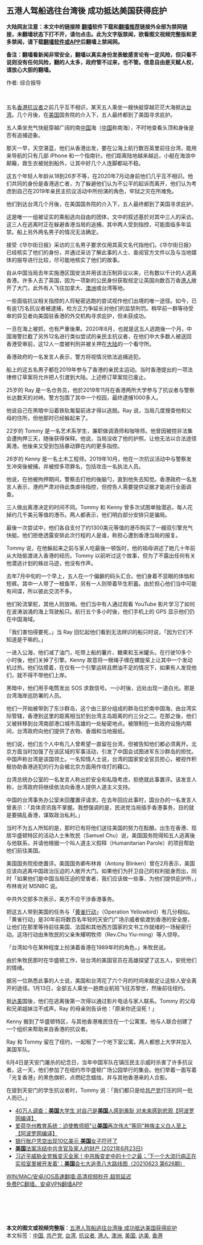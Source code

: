  <h2>五港人驾船逃往台湾後 成功抵达美国获得庇护</h2> <p class="notice"><b>大陆网友注意：本文中的链接除 <a href="https://github.com/bannedbook/fanqiang" >翻墙</a>软件下载和<a href="https://github.com/killgcd/justmysocks/blob/master/README.md">翻墙推荐</a>链接外全部为禁网链接，未翻墙状态下打不开，请勿点击。此为文字版禁闻，欲看图文视频完整版和更多禁闻，请下载<a href="https://github.com/bannedbook/fanqiang">翻墙软件或APP</a>后翻墙上禁闻网。</p><p>备注：翻墙看新闻非常安全，翻墙以真实身份发表敏感言论有一定风险，但只看不说则没有任何风险，翻的人太多，政府管不过来，也不管。信息自由是天赋人权，请放心大胆的翻墙。</b></p>  <div class="entry"> <p>作者: 综合报导</p> <p></br></p> <p>五名<a href="https://www.bannedbook.org/bnews/tag/%e9%a6%99%e6%b8%af/" class="st_tag internal_tag" rel="tag" title="标签 香港 下的日志">香港</a><a href="https://www.bannedbook.org/bnews/tag/%E6%8A%97%E8%AE%AE%E8%80%85/" class="st_tag internal_tag" rel="tag" title="标签 抗议者 下的日志">抗议者</a>之前几乎互不相识，某天五人乘坐一艘快艇穿越茫茫大海抵达<a href="https://www.bannedbook.org/bnews/tag/%e5%8f%b0%e6%b9%be/" class="st_tag internal_tag" rel="tag" title="标签 台湾 下的日志">台湾</a>。几个月後，在<a href="https://www.bannedbook.org/bnews/tag/%e7%be%8e%e5%9b%bd/" class="st_tag internal_tag" rel="tag" title="标签 美国 下的日志">美国</a>国务院的介入下，五人最终都到了美国寻求庇护。</p> <p>五人乘坐充气快艇穿越广阔的南<span class='wp_keywordlink_affiliate'><a href="https://www.bannedbook.org/" title="中国" target="_blank">中国</a></span>海（<a href="https://www.bannedbook.org/bnews/tag/%E4%B8%AD%E5%9B%BD/" class="st_tag internal_tag" rel="tag" title="标签 中国 下的日志">中国</a>称南海），不时地查看头顶和身後是否有追捕迹象。</p> <p>那天一早，天空湛蓝，他们从香港出发，要在公海上航行数百英里前往台湾，能用来导航的只有几部 iPhone 和一个指南针。他们距离陆地越来越远，小艇在海浪中颠簸，救生衣被抛到船外，让其中好几个人连脚都站不稳。</p> <p>这五个年轻人年龄从18到26岁不等，在2020年7月动身前他们几乎互不相识。他们共同的身份是香港逃亡者，为了躲避他们认为不公平的起诉而离开，他们认为考虑到自己在2019年亲民主抗议活动中所扮演的角色，牢狱之灾在所难免。</p> <p>他们到达台湾几个月後，在美国国务院的介入下，五人最终都到了美国寻求庇护。</p> <p>这是唯一一组被证实的乘船逃向自由的团体，文中的叙述基於对其中三人的采访。这三人在逃离时正在躲避香港当局的追捕，其中两人受到指控，可能面临多年监禁。船上另外两名男子的情况无法确定。</p> <p>接受《华尔街日报》采访的三名男子要求仅用其英文名代指他们。《华尔街日报》已经核实了他们的身份，并通过采访了解此事的人士、查阅官方文件以及与当地媒体的报导进行比较，尽可能地核实了他们的故事。</p> <p>自从中国当局去年实施港区国安法并用该法压制异议以来，已有数以千计的人逃离香港。许多人去了英国，因为一项新的公民身份获取规定让英国向数百万香<a href="https://www.bannedbook.org/bnews/tag/%e6%b8%af%e4%ba%ba/" class="st_tag internal_tag" rel="tag" title="标签 港人 下的日志">港人</a>敞开了大门，此外有人飞往加拿大、<a href="https://www.bannedbook.org/bnews/tag/%e6%be%b3%e6%b4%b2/" class="st_tag internal_tag" rel="tag" title="标签 澳洲 下的日志">澳洲</a>或台湾等地。</p> <p>一些面临抗议相关指控的人将秘密逃跑的尝试视作他们出境的唯一途径。如今，已有逾1万名抗议者被逮捕，检方正力争延长对他们的监禁刑罚。稍早前一群等待受审的异见者向美国驻香港的外交机构寻求庇护，但未获成功。</p>  <p>一旦在海上被抓，也有严重後果。2020年8月，也就是这五人逃跑後一个月，中国海警拦截了另外12名进行类似尝试的亲民主抗议者，在他们中大多数人被送回香港受审前，这12人一度被判刑并被关押在<span class='wp_keywordlink_affiliate'><a href="https://www.bannedbook.org/" title="大陆" target="_blank">大陆</a></span>的一个看守所。</p> <p>香港政府的一名发言人表示，警方将视情况依法追捕逃犯。</p> <p>船上的这五名男子都在2019年参与了香港的亲民主运动。当时香港提出的一项法律修订草案将允许把人引渡到大陆。上述修订草案现已废止。</p> <p>25岁的 Ray 是一名仓务员，他於2019年11月在香港两所大学参与了抗议者与警察长达数天的对峙。警方包围了其中一个校园，最终逮捕1000多人。</p> <p>他说自己在黑暗中沿着铁轨匍匐前进才得以逃脱。Ray 说，当局几度搜查他和父母的住所，但他那时已经躲起来了。</p> <p>22岁的 Tommy 是一名艺术系学生，兼职做调酒师和咖啡师。他曾因被控非法集会遭拘押三天，随後获得保释。他说，当局没收了他的护照，让他无法以合法途径离港。他後来又受到包括暴动罪在内的更多指控。</p> <p>26岁的 Kenny 是一名土木工程师。2019年10月，他在一次抗议活动中与警察发生冲突後被捕，并被控多项罪名，包括攻击一名执法人员。</p> <p>他说，在他被拘押期间，警察击打他的後脑勺，直到他失去知觉。香港政府一名发言人表示，港府严肃对待此类虐待指控，但控告人需要提供证据才能进行全面调查。</p> <p>三人做出离港决定的时间不同。Tommy 和 Kenny 曾多次试图单独潜逃，每人花掉约几千美元等值的港币。两人都表示，他们明白部分安排只是骗局。</p> <p>最後一次尝试中，他们各自支付了约1300美元等值的港币购买了一艘双引擎充气快艇。他们拒绝透露安排此次行程的人是谁，称担心遭到香港当局的报复。</p> <p>Tommy 说，在他躲起来之前与家人吃最後一顿饭时，他的祖母讲述了她几十年前从大陆偷渡进入香港的经历。Tommy 以前听过这个故事，但为了不露出任何有关他潜逃计划的蛛丝马迹，他没有作声。</p>  <p>去年7月中旬的一个早上，五人在一个偏僻的码头汇合。他们身着不显眼的体恤和短裤。其中一人带了一根鱼竿，另有一人则带着毕生积蓄。由於担心他们当中可能有间谍，所以彼此交流不多。</p> <p>他们轮流掌舵，其他人则放哨。他们当中有人通过观看 YouTube 影片学习了如何在波涛汹涌的海上驾驶船只。航行五个多小时後，他们手机上的 GPS 显示他们仍在中国海域。</p> <p>「我们害怕得要死，」当 Ray 回忆起他们看到无法辨识的船只时说，「因为它们不知道是干嘛的。」</p> <p>一进入公海，他们减了油门，吃带上船的薯片、糖果和玉米罐头。在行驶10多个小时後，他们关掉了引擎。Kenny 故意将一根绳子缠在螺旋桨上让其中一个发动机过热。他们估摸着，在仅有一个引擎运转且燃油不足的情况下，如果有人发现他们，就不得不带他们上岸。</p> <p>黑暗中，他们用手电筒发出 SOS 求救信号。一小时後，远处出现一道白光。那是台湾海岸巡防署的人员。</p> <p>他们一开始被带到了东沙群岛，这个由三部分组成的群岛位於南中国海，由台湾实际管辖，香港到这里的距离相当於到台湾主岛距离的约三分之二。在那之後，他们又被转移到台湾南部港口城市高雄的一处秘密地点。被限制在一处政府设施内期间，台湾政府向他们提供了衣物、香烟和当地报纸。</p> <p>他们说，他们五个人中有几人曾希望一直留在台湾，但被告知他们都必须离开。北京方面当时加强了在该区域的军事活动，引发了中国会试图进军东沙群岛的担忧。中国声称台湾是该国领土。一名知情人士说，台湾的国家安全官员担心，被视作积极协助香港逃犯的行为会被北京方面用作攻打的藉口。</p> <p>台湾总统办公室的一名发言人称出於安全和私隐考虑，拒绝就此事置评。该发言人称，台湾政府将继续依法向香港人提供人道主义支持。</p> <p>中国的台湾事务办公室未回覆置评请求。在去年回应此事时，国台办的一名发言人曾表示：「具体资讯我不掌握。我想强调的是，民进党当局插手香港事务，目的就是要搞乱香港，谋取政治私利。」</p> <p>当时不为五人所知的是，那时已有将他们送往美国的努力在酝酿。出生在香港、现居华盛顿特区的活动人士朱牧民（Samuel Chu）说，美国国务院得知五人逃离後与他联系，并请他根据一个叫人道主义假释（Humanitarian Parole）的项目帮助他们前往美国。</p> <p>美国国务院拒绝置评。美国国务卿布林肯（Antony Blinken）曾在2月表示，美国应该向逃离中国政治压迫的人敞开大门。如果他们为扞卫自己的权利挺身而出，同时「如果他们是中国当局压迫的受害者，我们应该做一些事，为他们提供庇护所，」布林肯对 MSNBC 说。</p>  <p>中共外交部多次表示，美方不应干涉香港事务。</p> <p>把这五人带到美国的任务与「<span class='wp_keywordlink'><a href="https://www.bannedbook.org/forum2/topic2301.html" title="黄雀行动" target="_blank">黄雀行动</a></span>」（Operation Yellowbird）有几分相似。「黄雀行动」是30年前将数百名年轻的天安门广场示威者偷渡到香港的安全屋，让他们在那里等待前往美国、法国和其他西方国家的文书工作就绪的一场秘密行动。这场行动由朱牧民的父亲朱耀明牧师（Rev.Chu Yiu-ming）等人领导。</p> <p>「台湾如今在某种程度上扮演着香港在1989年时的角色，」朱牧民说。</p> <p>由於朱牧民那时在华盛顿工作，驻台湾的美国官员在高雄探望了这五人，安抚他们的情绪。</p> <p>据另一位熟悉此事的人士说，美国和台湾花了六个月的时间来敲定让这些人安全离开的途径。1月13日，全部五人乘坐一趟商业航班飞往苏黎世，然後前往纽约。</p> <p>抵<a href="https://www.bannedbook.org/bnews/tag/%E8%BE%BE%E7%BE%8E/" class="st_tag internal_tag" rel="tag" title="标签 达美 下的日志">达美</a>国後，他们在逃离後第一次得以通过影片电话与家人联系。Tommy 的父母和兄弟姐妹泣不成声。Ray 的母亲则告诉他：「原来你还没死！」</p> <p>Kenny 搬到了华盛顿特区，与其他香港难民住在一个公寓里。他与人联合创建了一个组织来帮助来自香港的抗议者。</p> <p>Ray 和 Tommy 留在了纽约，一起租了一个地下室公寓。两人都想上大学并加入美国军队。</p> <p>6月4日是天安门屠杀的纪念日，当年中国军队在镇压民主示威时杀害了许多抗议者。这一天，他们参加了在纽约市华盛顿广场公园举行的集会。他们举着一面写着「光复香港」的黑色旗帜，点燃纪念蜡烛，并与其他香港来的人合影。</p> <p>在提到天安门的学生抗议者时，Tommy 说：「我们都只是给<a href="https://www.bannedbook.org/bnews/tag/%e5%85%b1%e4%ba%a7%e5%85%9a/" class="st_tag internal_tag" rel="tag" title="标签 共产党 下的日志">共产党</a>打压的同一批人而已。」</p> <ul class='op-related-articles' title='相关阅读'> <li><a href='https://www.bannedbook.org/bnews/cnnews/20210623/1572781.html' target='_blank'>40万人调查：<b>美国</b>大学生 对自己是<b>美国</b>人感到羞耻 对未来感到悲观【阿波罗网编译】</a></li> <li><a href='https://www.bannedbook.org/bnews/cnnews/20210623/1572775.html' target='_blank'>爱荷华州教育系统：迫使教师把"让<b>美国</b>再次伟大"等同"种族主义白人至上【阿波罗网编译】</a></li> <li><a href='https://www.bannedbook.org/bnews/lifebaike/20210623/1572770.html' target='_blank'>银行账户凭空出现10亿美元 <b>美国</b>女子吓坏了</a></li> <li><a href='https://www.bannedbook.org/bnews/bannedvideo/20210623/1572765.html' target='_blank'><b>美国</b>法案冻结中共贪官及家人的财产 (2021年6月23日)</a></li> <li><a href='https://www.bannedbook.org/bnews/bannedvideo/20210623/1572755.html' target='_blank'>习近平威胁全党叛变灭全家！中共叛变史中的十个之最；‘下一个大流行病正在实验室里被开发着’；<b>美国</b>会七大追责八大路线图（20210623 第626期）</a></li> </ul> <p class="texttj"> <a href="https://github.com/bannedbook/fanqiang/wiki/V2ray%E6%9C%BA%E5%9C%BA" target="_blank">WIN/MAC/安卓/iOS高速翻墙:高清视频秒开,超低延迟</a><br/> <a href="https://github.com/bannedbook/fanqiang/wiki/%E7%A6%81%E9%97%BB%E7%BD%91%E5%AE%89%E5%8D%93%E7%BF%BB%E5%A2%99%E6%96%B0%E9%97%BBAPP" target="_blank">免费PC翻墙、安卓VPN翻墙APP</a></p> <p></br></br><br /> </br></p><a name='sharetosocial'></a>       <div><b>本文的图文或视频完整版</b>：<a href='https://www.bannedbook.org/bnews/cbnews/20210623/1572783.html'>五港人驾船逃往台湾後 成功抵达美国获得庇护</a></div>  </div><!--END ENTRY--> <div class="postfooter"> <div>本文标签：<a href="https://www.bannedbook.org/bnews/tag/%E4%B8%AD%E5%9B%BD/" rel="tag">中国</a>, <a href="https://www.bannedbook.org/bnews/tag/%e5%85%b1%e4%ba%a7%e5%85%9a/" rel="tag">共产党</a>, <a href="https://www.bannedbook.org/bnews/tag/%e5%8f%b0%e6%b9%be/" rel="tag">台湾</a>, <a href="https://www.bannedbook.org/bnews/tag/%E6%8A%97%E8%AE%AE%E8%80%85/" rel="tag">抗议者</a>, <a href="https://www.bannedbook.org/bnews/tag/%e6%b8%af%e4%ba%ba/" rel="tag">港人</a>, <a href="https://www.bannedbook.org/bnews/tag/%e6%be%b3%e6%b4%b2/" rel="tag">澳洲</a>, <a href="https://www.bannedbook.org/bnews/tag/%e7%be%8e%e5%9b%bd/" rel="tag">美国</a>, <a href="https://www.bannedbook.org/bnews/tag/%E8%BE%BE%E7%BE%8E/" rel="tag">达美</a>, <a href="https://www.bannedbook.org/bnews/tag/%e9%a6%99%e6%b8%af/" rel="tag">香港</a></div>  </div><!--END POSTFOOTER--> 